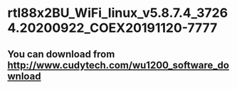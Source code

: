 # rtl88x2BU_WiFi_linux_v5.8.7.4_37264.20200922_COEX20191120-7777

## You can download from http://www.cudytech.com/wu1200_software_download
